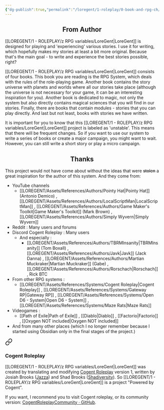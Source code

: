 ```yaml
---
{"dg-publish":true,"permalink":"/loregent/1-roleplay/0-book-and-rpg-ch/rpg-ch-00-a-foreword-and-acknowledgements/","noteIcon":""}
---
```



<div style="text-align:center; "><h2>From Author</h2></div>

[[LOREGENT/1 - ROLEPLAY/z RPG variables/LoreGent\|LoreGent]] is designed for playing and 'experiencing' various stories. I use it for writing, which hopefully makes my stories at least a bit more original. Because that's the main goal - to write and experience the best stories possible, right?

[[LOREGENT/1 - ROLEPLAY/z RPG variables/LoreGent\|LoreGent]] consists of four books. This book you are reading is the RPG System, which deals with the rules of the role-playing game. Another book contains the story universe with planets and worlds where all our stories take place (although the universe is not necessary for your game, it can be an interesting inspiration for you). Another book is dedicated to magic, not only the system but also directly contains magical sciences that you will find in our stories. Finally, there are books that contain modules - stories that you can play directly. And last but not least, books with stories we have written.

It is important for you to know that this [[LOREGENT/1 - ROLEPLAY/z RPG variables/LoreGent\|LoreGent]] project is labeled as 'unstable'. This means that there will be frequent changes. So if you want to use our system to write a series of books or create a major campaign, you might want to wait. However, you can still write a short story or play a micro campaign.

<div style="text-align:center; "><h2>Thanks</h2></div>

This project would not have come about without the ideas that were ~~stolen~~ a great inspiration for the author of this system. And they come from:

- YouTube channels
	- [[LOREGENT/Assets/References/Authors/Pointy Hat\|Pointy Hat]] (Antonio Demico) , [[LOREGENT/Assets/References/Authors/LocalScriptMan\|LocalScriptMan]] , [[LOREGENT/Assets/References/Authors/Game Maker's Toolkit\|Game Maker's Toolkit]] (Mark Brown) , [[LOREGENT/Assets/References/Authors/Simply Wyvern\|Simply Wyvern]]
- Reddit : Many users and forums
- Discord Cogent Roleplay : Many users
	- And especially :
		- [[LOREGENT/Assets/References/Authors/TBRMInsanity\|TBRMInsanity]] (Tom Boxall) , [[LOREGENT/Assets/References/Authors/Javk\|Javk]] (Jack Danna) , [[LOREGENT/Assets/References/Authors/Martian Muckraker\|Martian Muckraker]] (Gabe) , [[LOREGENT/Assets/References/Authors/Rorschach\|Rorschach]] , Rick BTC
- From other RPG systems : 
	- [[LOREGENT/Assets/References/Systems/Cogent Roleplay\|Cogent Roleplay]] , [[LOREGENT/Assets/References/Systems/Gateway RP\|Gateway RP]] , [[LOREGENT/Assets/References/Systems/Open D6 - System\|Open D6 - System]] , [[LOREGENT/Assets/References/Systems/Maze Rats\|Maze Rats]]
- Videogames :
	- [[Path of Exile\|Path of Exile]] , [[Diablo\|Diablo]] , [[Factorio\|Factorio]] , [[Oxygen NOT included\|Oxygen NOT included]]
- And from many other places (which I no longer remember because I started using Obsidian only in the final stages of the project.)


<div class="transclusion internal-embed is-loaded"><a class="markdown-embed-link" href="/loregent/1-roleplay/00-game-in-general/rpg-cogent-role-play-attribution/" aria-label="Open link"><svg xmlns="http://www.w3.org/2000/svg" width="24" height="24" viewBox="0 0 24 24" fill="none" stroke="currentColor" stroke-width="2" stroke-linecap="round" stroke-linejoin="round" class="svg-icon lucide-link"><path d="M10 13a5 5 0 0 0 7.54.54l3-3a5 5 0 0 0-7.07-7.07l-1.72 1.71"></path><path d="M14 11a5 5 0 0 0-7.54-.54l-3 3a5 5 0 0 0 7.07 7.07l1.71-1.71"></path></svg></a><div class="markdown-embed">




### Cogent Roleplay

[[LOREGENT/1 - ROLEPLAY/z RPG variables/LoreGent\|LoreGent]] was created by translating and modifying [Cogent Roleplay](https://cogentroleplay.com/) version 1, written by Josiah Brooks ([Jazza](https://www.youtube.com/channel/UCHu2KNu6TtJ0p4hpSW7Yv7Q )) and Shad Brooks ([Shadiversity](https://www.youtube.com/channel/UCkmMACUKpQeIxN9D9ARli1Q)). So [[LOREGENT/1 - ROLEPLAY/z RPG variables/LoreGent\|LoreGent]] is a project "Powered by Cogent".

If you want, I recommend you to visit Cogent roleplay, or its community version: [CogentRoleplayCommunity · GitHub](https://github.com/CogentRoleplayCommunity).


</div></div>
